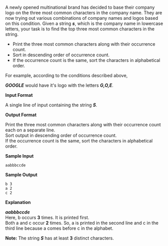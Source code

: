 A newly opened multinational brand has decided to base their company logo on the three most common characters in the company name. They are now trying out various combinations of company names and logos based on this condition. Given a string ***s***, which is the company name in lowercase letters, your task is to find the top three most common characters in the string.  

* Print the three most common characters along with their occurrence count.  
* Sort in descending order of occurrence count.  
* If the occurrence count is the same, sort the characters in alphabetical order.  

For example, according to the conditions described above,  

***GOOGLE*** would have it's logo with the letters ***G,O,E***.  

**Input Format**

A single line of input containing the string ***S***.  

**Output Format**

Print the three most common characters along with their occurrence count each on a separate line.  
Sort output in descending order of occurrence count.  
If the occurrence count is the same, sort the characters in alphabetical order.  

**Sample Input**
```
aabbbccde
```

**Sample Output**
```
b 3
a 2
c 2
```
**Explanation**

***aabbbccde***  
Here, b occurs **3** times. It is printed first.  
Both a and c occur **2** times. So, a is printed in the second line and c in the third line because a comes before c in the alphabet.  

**Note:** The string ***S*** has at least **3** distinct characters.  